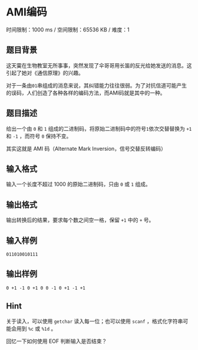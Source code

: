 # AMI编码

时间限制：1000 ms / 空间限制：65536 KB / 难度：1

## 题目背景

这天霙在生物教室无所事事，突然发现了伞哥哥用长笛的反光给她发送的消息。这引起了她对《通信原理》的兴趣。

对于一条由`01`串组成的消息来说，其纠错能力往往很弱。为了对抗信道可能产生的误码，人们创造了各种各样的编码方法，而AMI码就是其中的一种。

## 题目描述

给出一个由 `0` 和 `1` 组成的二进制码，将原始二进制码中的符号`1`依次交替替换为 `+1` 和 `-1` ，而符号 `0` 保持不变。

其实这就是 AMI 码（Alternate Mark Inversion，信号交替反转编码）

## 输入格式

输入一个长度不超过 $1000$ 的原始二进制码，只由 `0` 或 `1` 组成。

## 输出格式

输出转换后的结果，要求每个数之间空一格，保留 `+1` 中的 `+` 号。

## 输入样例

    011010010111

## 输出样例

    0 +1 -1 0 +1 0 0 -1 0 +1 -1 +1

## Hint

关于读入，可以使用 `getchar` 读入每一位；也可以使用 `scanf` ，格式化字符串可能会用到 `%c` 或 `%1d` 。

回忆一下如何使用 EOF 判断输入是否结束？
